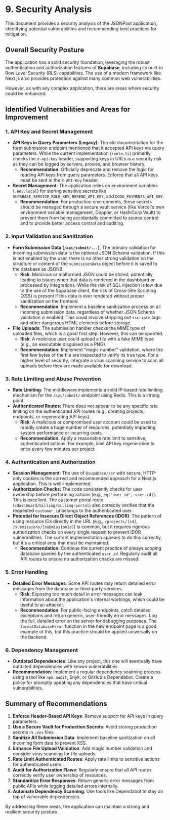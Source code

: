 # 9. Security Analysis

This document provides a security analysis of the JSONPost application, identifying potential vulnerabilities and recommending best practices for mitigation.

## Overall Security Posture

The application has a solid security foundation, leveraging the robust authentication and authorization features of **Supabase**, including its built-in Row Level Security (RLS) capabilities. The use of a modern framework like Next.js also provides protection against many common web vulnerabilities.

However, as with any complex application, there are areas where security could be enhanced.

## Identified Vulnerabilities and Areas for Improvement

### 1. API Key and Secret Management

-   **API Keys in Query Parameters (Legacy)**: The old documentation for the form submission endpoint mentioned that it accepted API keys via query parameters. While the current implementation (`route.ts`) primarily checks the `x-api-key` header, supporting keys in URLs is a security risk as they can be logged by servers, proxies, and browser history.
    -   **Recommendation**: Officially deprecate and remove the logic for reading API keys from query parameters. Enforce that all API keys must be sent in the `X-API-Key` header.
-   **Secret Management**: The application relies on environment variables (`.env.local`) for storing sensitive secrets like `SUPABASE_SERVICE_ROLE_KEY`, `RESEND_API_KEY`, and `DODO_PAYMENTS_API_KEY`.
    -   **Recommendation**: For production environments, these secrets should be managed through a secure vault service (like Vercel's own environment variable management, Doppler, or HashiCorp Vault) to prevent them from being accidentally committed to source control and to provide better access control and auditing.

### 2. Input Validation and Sanitization

-   **Form Submission Data (`/api/submit/...`)**: The primary validation for incoming submission data is the optional JSON Schema validation. If this is not enabled by the user, there is no other strong validation on the structure or content of the `submissionData` object before it is saved to the database as JSONB.
    -   **Risk**: Malicious or malformed JSON could be stored, potentially leading to issues when that data is rendered in the dashboard or processed by integrations. While the risk of SQL injection is low due to the use of the Supabase client, the risk of Cross-Site Scripting (XSS) is present if this data is ever rendered without proper sanitization on the frontend.
    -   **Recommendation**: Implement a baseline sanitization process on all incoming submission data, regardless of whether JSON Schema validation is enabled. This could involve stripping out `<script>` tags and other dangerous HTML elements before storage.
-   **File Uploads**: The submission handler checks the MIME type of uploaded files, which is a good first step. However, this can be spoofed.
    -   **Risk**: A malicious user could upload a file with a fake MIME type (e.g., an executable disguised as a PNG).
    -   **Recommendation**: Implement "magic number" validation, where the first few bytes of the file are inspected to verify its true type. For a higher level of security, integrate a virus scanning service to scan all uploads before they are made available for download.

### 3. Rate Limiting and Abuse Prevention

-   **Rate Limiting**: The middleware implements a solid IP-based rate limiting mechanism for the `/api/submit/` endpoint using Redis. This is a strong point.
-   **Authenticated Routes**: There does not appear to be any specific rate limiting on the authenticated API routes (e.g., creating projects, endpoints, or regenerating API keys).
    -   **Risk**: A malicious or compromised user account could be used to rapidly create a huge number of resources, potentially impacting system performance or incurring costs.
    -   **Recommendation**: Apply a reasonable rate limit to sensitive, authenticated actions. For example, limit API key regeneration to once every few minutes per project.

### 4. Authentication and Authorization

-   **Session Management**: The use of `@supabase/ssr` with secure, HTTP-only cookies is the correct and recommended approach for a Next.js application. This is well-implemented.
-   **Authorization Checks**: The code consistently checks for user ownership before performing actions (e.g., `eq('user_id', user.id)`). This is excellent. The customer portal route (`/dashboard/billing/billing-portal`) also correctly verifies that the requested `customer_id` belongs to the authenticated user.
-   **Potential for Insecure Direct Object References (IDOR)**: The pattern of using resource IDs directly in the URL (e.g., `/projects/[id]`, `/submissions/[submissionId]`) is common, but it requires rigorous authorization checks on every single request to prevent IDOR vulnerabilities. The current implementation appears to do this correctly, but it's a critical area that must be maintained.
    -   **Recommendation**: Continue the current practice of always scoping database queries by the authenticated `user.id`. Regularly audit all API routes to ensure no authorization checks are missed.

### 5. Error Handling

-   **Detailed Error Messages**: Some API routes may return detailed error messages from the database or third-party services.
    -   **Risk**: Exposing too much detail in error messages can leak information about the application's internal workings, which could be useful to an attacker.
    -   **Recommendation**: For public-facing endpoints, catch detailed exceptions and return generic, user-friendly error messages. Log the full, detailed error on the server for debugging purposes. The `formatDatabaseError` function in the new endpoint page is a good example of this, but this practice should be applied universally on the backend.

### 6. Dependency Management

-   **Outdated Dependencies**: Like any project, this one will eventually have outdated dependencies with known vulnerabilities.
-   **Recommendation**: Implement a regular dependency scanning process using a tool like `npm audit`, Snyk, or GitHub's Dependabot. Create a policy for promptly updating any dependencies that have critical vulnerabilities.

## Summary of Recommendations

1.  **Enforce Header-Based API Keys**: Remove support for API keys in query parameters.
2.  **Use a Secure Vault for Production Secrets**: Avoid storing production secrets in `.env` files.
3.  **Sanitize All Submission Data**: Implement baseline sanitization on all incoming form data to prevent XSS.
4.  **Enhance File Upload Validation**: Add magic number validation and consider virus scanning for file uploads.
5.  **Rate Limit Authenticated Routes**: Apply rate limits to sensitive actions for authenticated users.
6.  **Audit for Authorization Flaws**: Regularly ensure that all API routes correctly verify user ownership of resources.
7.  **Standardize Error Responses**: Return generic error messages from public APIs while logging detailed errors internally.
8.  **Automate Dependency Scanning**: Use tools like Dependabot to stay on top of vulnerable dependencies.

By addressing these areas, the application can maintain a strong and resilient security posture.